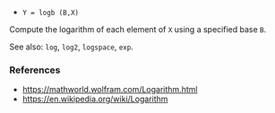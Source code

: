 - `Y = logb (B,X)`

Compute the logarithm of each element of `X` using a specified base `B`.

See also: `log`, `log2`, `logspace`, `exp`.

### References

- https://mathworld.wolfram.com/Logarithm.html
- https://en.wikipedia.org/wiki/Logarithm
